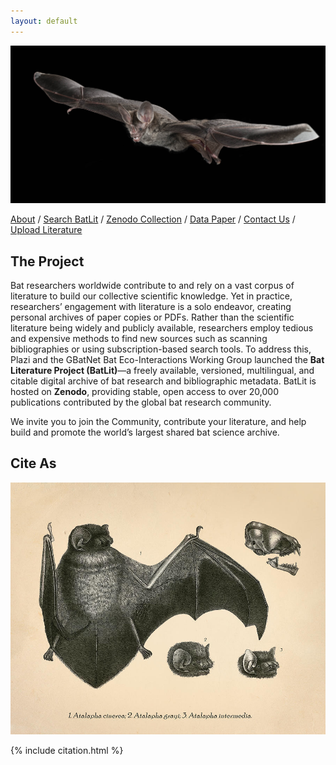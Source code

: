 ```yaml
---
layout: default
---
```


![](assets/Chrotopterus_auritus_852_0942.jpeg)

[About](about) / [Search BatLit](search) / [Zenodo Collection](https://zenodo.org/communities/batlit) / [Data Paper](datapaper) / [Contact Us](about) / [Upload Literature](contribute)

## The Project

Bat researchers worldwide contribute to and rely on a vast corpus of literature to build our collective scientific knowledge. Yet in practice, researchers’ engagement with literature is a solo endeavor, creating personal archives of paper copies or PDFs. Rather than the scientific literature being widely and publicly available, researchers employ tedious and expensive methods to find new sources such as scanning bibliographies or using subscription-based search tools. 
To address this, Plazi and the GBatNet Bat Eco-Interactions Working Group launched the **Bat Literature Project (BatLit)**—a freely available, versioned, multilingual, and citable digital archive of bat research and bibliographic metadata. BatLit is hosted on **Zenodo**, providing stable, open access to over 20,000 publications contributed by the global bat research community.

We invite you to join the Community, contribute your literature, and help build and promote the world’s largest shared bat science archive.

## Cite As 

![](assets/vintage-bat-anatomy-patrycja-polechonska.jpg)

{% include citation.html %}

